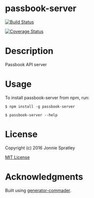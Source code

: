 passbook-server
=============
[![Build Status](https://travis-ci.org/jonniespratley/passbook-server.svg?branch=master)](https://travis-ci.org/jonniespratley/passbook-server)

[![Coverage Status](https://coveralls.io/repos/github/jonniespratley/passbook-server/badge.svg?branch=master)](https://coveralls.io/github/jonniespratley/passbook-server?branch=master)

# Description

Passbook API server

# Usage

To install passbook-server from npm, run:

```
$ npm install -g passbook-server
```

```
$ passbook-server --help
```

# License

Copyright (c) 2016 Jonnie Spratley

[MIT License](http://en.wikipedia.org/wiki/MIT_License)

# Acknowledgments

Built using [generator-commader](https://github.com/Hypercubed/generator-commander).
